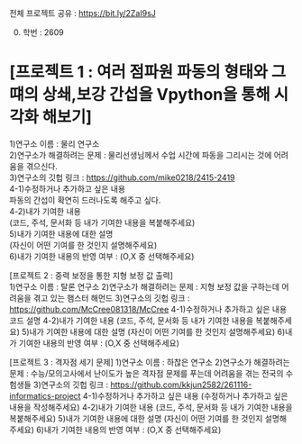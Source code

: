전체 프로젝트 공유 : https://bit.ly/2ZaI9sJ

0. 학번 : 2609

# [프로젝트 1 : 여러 점파원 파동의 형태와 그떄의 상쇄,보강 간섭을 Vpython을 통해 시각화 해보기]<br>
1)연구소 이름 : 물리 연구소<br>
2)연구소가 해결하려는 문제 : 물리선생님께서  수업 시간에 파동을 그리시는 것에 어려움을 겪으신다.<br>
3)연구소의 깃헙 링크 : https://github.com/mike0218/2415-2419<br>
4-1)수정하거나 추가하고 싶은 내용<br>
파동의 간섭이 확연히 드러나도록 해주고 싶다.<br>
4-2)내가 기여한 내용<br>
(코드, 주석, 문서화 등 내가 기여한 내용을 복붙해주세요)<br>
5)내가 기여한 내용에 대한 설명<br>
(자신이 어떤 기여를 한 것인지 설명해주세요)<br>
6)내가 기여한 내용의 반영 여부 : (O,X 중 선택해주세요)<br>

[프로젝트 2 : 중력 보정을 통한 지형 보정 값 출력]<br>
1)연구소 이름 : 탈론 연구소
2)연구소가 해결하려는 문제 : 지형 보정 값을  구하는데 어려움을 겪고 있는 햄스터 해먼드
3)연구소의 깃헙 링크 : https://github.com/McCree081318/McCree
4-1)수정하거나 추가하고 싶은 내용
코드 설명
4-2)내가 기여한 내용
(코드, 주석, 문서화 등 내가 기여한 내용을 복붙해주세요)
5)내가 기여한 내용에 대한 설명
(자신이 어떤 기여를 한 것인지 설명해주세요)
6)내가 기여한 내용의 반영 여부 : (O,X 중 선택해주세요)

[프로젝트 3 : 격자점 세기 문제]
1)연구소 이름 : 하찮은 연구소
2)연구소가 해결하려는 문제 : 수능/모의고사에서 난이도가 높은 격자점 문제를 푸는데 어려움을 겪는 전국의 수험생들
3)연구소의 깃헙 링크 : https://github.com/kkjun2582/261116-informatics-project
4-1)수정하거나 추가하고 싶은 내용
(수정하거나 추가하고 싶은 내용을 작성해주세요)
4-2)내가 기여한 내용
(코드, 주석, 문서화 등 내가 기여한 내용을 복붙해주세요)
5)내가 기여한 내용에 대한 설명
(자신이 어떤 기여를 한 것인지 설명해주세요)
6)내가 기여한 내용의 반영 여부 : (O,X 중 선택해주세요)
